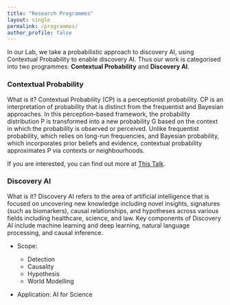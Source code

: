 ```yaml
---
title: "Research Programmes"
layout: single
permalink: /programmes/
author_profile: false
---
```


<style>
.site-title {
  font-size: 2.5rem !important;
  font-weight: 800 !important;
  color: #005BAC !important;
}
</style>


In our Lab, we take a probabilistic approach to discovery AI, using Contextual Probability to enable discovery AI. Thus our work is categorised into two programmes: **Contextual Probability** and **Discovery AI**.

### Contextual Probability

What is it? Contextual Probability (CP) is a perceptionist probability. CP is an interpretation of probability that is distinct from the frequentist and Bayesian approaches. In this perception-based framework, the probability distribution P is transformed into a new probability G based on the context in which the probability is observed or perceived. Unlike frequentist probability, which relies on long-run frequencies, and Bayesian probability, which incorporates prior beliefs and evidence, contextual probability approximates P via contexts or neighbourhoods.

If you are interested, you can find out more at [This Talk](https://www.youtube.com/watch?v=WJam8qzu0xY&t=878s).

### Discovery AI

What is it? Discovery AI refers to the area of artificial intelligence that is focused on uncovering new knowledge including novel insights, signatures (such as biomarkers), causal relationships, and hypotheses across various fields including healthcare, science, and law. Key components of Discovery AI include machine learning and deep learning, natural language processing, and causal inference.

- Scope:
    - Detection
    - Causality
    - Hypothesis 
    - World Modelling

- Application: AI for Science